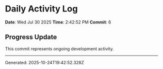 # Daily Activity Log

**Date**: Wed Jul 30 2025
**Time**: 2:42:52 PM
**Commit**: 6

## Progress Update

This commit represents ongoing development activity.

---
Generated: 2025-10-24T19:42:52.328Z
